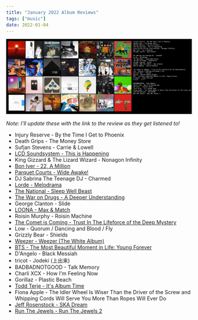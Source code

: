 ```yaml
---
title: "January 2022 Album Reviews"
tags: ["music"]
date: 2022-01-04
---
```


![album cover for mikgazer vol. 1](/images/januaryalbums.jpg#centerbig)

_Note: I'll update these with the link to the review as they get listened to!_

- Injury Reserve - By the Time I Get to Phoenix
- Death Grips - The Money Store
- Sufjan Stevens - Carrie & Lowell
- [LCD Soundsystem - This is Happening](/posts/this-is-happening-review)
- King Gizzard & The Lizard Wizard - Nonagon Infinity
- [Bon Iver - 22, A Million](/posts/twenty-two-million)
- [Parquet Courts - Wide Awake!](/posts/wide-awake-review)
- DJ Sabrina The Teenage DJ - Charmed
- [Lorde - Melodrama](/posts/melodrama-review)
- [The National - Sleep Well Beast](/posts/sleep-well-beast-review)
- [The War on Drugs - A Deeper Understanding](/posts/a-deeper-understanding-review)
- George Clanton - Slide
- [LOONA - Max & Match](/posts/max-and-match-review)
- Roisin Murphy - Roisin Machine
- [The Comet is Coming - Trust In The Lifeforce of the Deep Mystery](/posts/titlotdm-review)
- Low - Quorum / Dancing and Blood / Fly
- Grizzly Bear - Shields
- [Weezer - Weezer (The White Album)](/posts/weezer-white-album-review)
- [BTS - The Most Beautiful Moment in Life: Young Forever](/posts/bts-album-dont-hurt-me-army-review)
- D'Angelo - Black Messiah
- tricot - Jodeki (上出来)
- BADBADNOTGOOD - Talk Memory
- Charli XCX - How I'm Feeling Now
- Gorillaz - Plastic Beach
- [Todd Terje - It's Album Time](/posts/its-album-time-review)
- Fiona Apple - The Idler Wheel Is Wiser Than the Driver of the Screw and Whipping Cords Will Serve You More Than Ropes Will Ever Do
- [Jeff Rosenstock - SKA Dream](/posts/ska-dream-review)
- [Run The Jewels - Run The Jewels 2](/posts/rtj2-review)